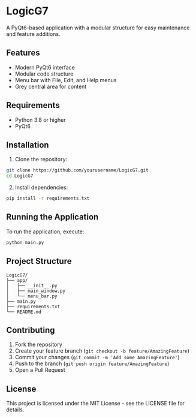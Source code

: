# LogicG7

A PyQt6-based application with a modular structure for easy maintenance and feature additions.

## Features

- Modern PyQt6 interface
- Modular code structure
- Menu bar with File, Edit, and Help menus
- Grey central area for content

## Requirements

- Python 3.8 or higher
- PyQt6

## Installation

1. Clone the repository:
```bash
git clone https://github.com/yourusername/LogicG7.git
cd LogicG7
```

2. Install dependencies:
```bash
pip install -r requirements.txt
```

## Running the Application

To run the application, execute:
```bash
python main.py
```

## Project Structure

```
LogicG7/
├── app/
│   ├── __init__.py
│   ├── main_window.py
│   └── menu_bar.py
├── main.py
├── requirements.txt
└── README.md
```

## Contributing

1. Fork the repository
2. Create your feature branch (`git checkout -b feature/AmazingFeature`)
3. Commit your changes (`git commit -m 'Add some AmazingFeature'`)
4. Push to the branch (`git push origin feature/AmazingFeature`)
5. Open a Pull Request

## License

This project is licensed under the MIT License - see the LICENSE file for details. 
